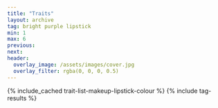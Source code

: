 ```yaml
---
title: "Traits"
layout: archive
tag: bright purple lipstick
min: 1
max: 6
previous:
next:
header:
  overlay_image: /assets/images/cover.jpg
  overlay_filter: rgba(0, 0, 0, 0.5)
---
```

{% include_cached trait-list-makeup-lipstick-colour %}
{% include tag-results %}
